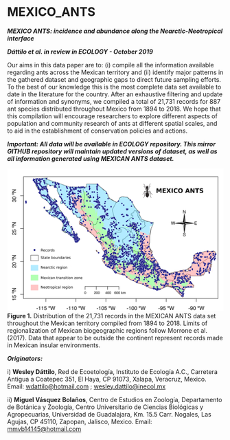 # MEXICO_ANTS
***MEXICO ANTS: incidence and abundance along the Nearctic-Neotropical interface***

***Dáttilo et al. in review in ECOLOGY - October 2019***

Our aims in this data paper are to: (i) compile all the information available regarding ants across the Mexican territory and (ii) identify major patterns in the gathered dataset and geographic gaps to direct future sampling efforts. To the best of our knowledge this is the most complete data set available to date in the literature for the country. After an exhaustive filtering and update of information and synonyms, we compiled a total of 21,731 records for 887 ant species distributed throughout Mexico from 1894 to 2018. We hope that this compilation will encourage researchers to explore different aspects of population and community research of ants at different spatial scales, and to aid in the establishment of conservation policies and actions.

***Important: All data will be available in ECOLOGY repository. This mirror GITHUB repository will maintain updated versions of dataset, as well as all information generated using MEXICAN ANTS dataset.***


![alt text](https://github.com/wdattilo/MEXICAN_ANTS/blob/master/MEXICO_ANTS.png)
**Figure 1.** Distribution of the 21,731 records in the MEXICAN ANTS data set throughout the Mexican territory compiled from 1894 to 2018. Limits of regionalization of Mexican biogeographic regions follow Morrone et al. (2017). Data that appear to be outside the continent represent records made in Mexican insular environments.


***Originators:***

i) **Wesley Dáttilo**, Red de Ecoetología, Instituto de Ecología A.C., Carretera Antigua a Coatepec 351, El Haya, CP 91073, Xalapa, Veracruz, Mexico. Email: wdattilo@hotmail.com ; wesley.dattilo@inecol.mx

ii) **Miguel Vásquez Bolaños**, Centro de Estudios en Zoología, Departamento de Botánica y Zoología, Centro Universitario de Ciencias Biológicas y Agropecuarias, Universidad de Guadalajara, Km. 15.5 Carr. Nogales, Las Agujas, CP 45110, Zapopan, Jalisco, Mexico. Email: mmvb14145@hotmail.com 

